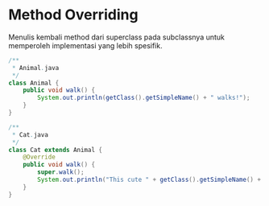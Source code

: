 
# Method Overriding

Menulis kembali method dari superclass pada subclassnya untuk memperoleh implementasi yang lebih spesifik.

<div class="mt-4">
<div>

```java
/**
 * Animal.java
 */
class Animal {
    public void walk() {
        System.out.println(getClass().getSimpleName() + " walks!");
    }
}
```

</div>
<div>

```java
/**
 * Cat.java
 */
class Cat extends Animal {
    @Override
    public void walk() {
        super.walk();
        System.out.println("This cute " + getClass().getSimpleName() + " walks!");
    }
}
```

</div>
</div>
